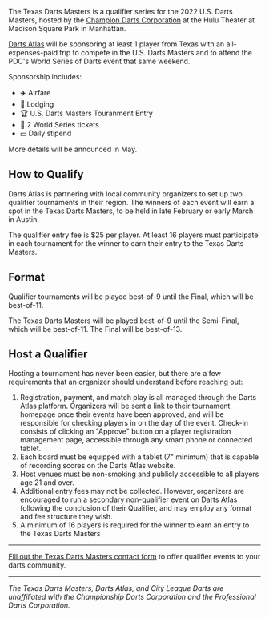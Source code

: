 The Texas Darts Masters is a qualifier series for the 2022 U.S. Darts Masters, hosted by the [Champion Darts Corporation](https://champdarts.com) at the Hulu Theater at Madison Square Park in Manhattan.

[Darts Atlas](https://dartsatlas.com) will be sponsoring at least 1 player from Texas with an all-expenses-paid trip to compete in the U.S. Darts Masters and to attend the PDC's World Series of Darts event that same weekend.

Sponsorship includes:

- :airplane: Airfare
- :hotel: Lodging
- :trophy: U.S. Darts Masters Touranment Entry
- :ticket: 2 World Series tickets
- :dollar: Daily stipend

More details will be announced in May.

## How to Qualify

Darts Atlas is partnering with local community organizers to set up two qualifier tournaments in their region. The winners of each event will earn a spot in the Texas Darts Masters, to be held in late February or early March in Austin.

The qualifier entry fee is $25 per player. At least 16 players must participate in each tournament for the winner to earn their entry to the Texas Darts Masters.

## Format

Qualifier tournaments will be played best-of-9 until the Final, which will be best-of-11.

The Texas Darts Masters will be played best-of-9 until the Semi-Final, which will be best-of-11. The Final will be best-of-13.

## Host a Qualifier

Hosting a tournament has never been easier, but there are a few requirements that an organizer should understand before reaching out:

1. Registration, payment, and match play is all managed through the Darts Atlas platform. Organizers will be sent a link to their tournament homepage once their events have been approved, and will be responsible for checking players in on the day of the event. Check-in consists of clicking an "Approve" button on a player registration management page, accessible through any smart phone or connected tablet.
2. Each board must be equipped with a tablet (7" minimum) that is capable of recording scores on the Darts Atlas website.
3. Host venues must be non-smoking and publicly accessible to all players age 21 and over.
4. Additional entry fees may not be collected. However, organizers are encouraged to run a secondary non-qualifier event on Darts Atlas following the conclusion of their Qualifier, and may employ any format and fee structure they wish.
5. A minimum of 16 players is required for the winner to earn an entry to the Texas Darts Masters

---

[Fill out the Texas Darts Masters contact form](https://www.cityleaguedarts.com/texas-darts-masters) to offer qualifier events to your darts community.

---

_The Texas Darts Masters, Darts Atlas, and City League Darts are unaffiliated with the Championship Darts Corporation and the Professional Darts Corporation._

